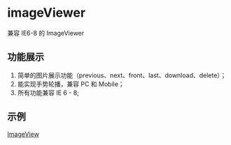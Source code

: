 # imageViewer
兼容 IE6-8 的 ImageViewer

## 功能展示
1. 简单的图片展示功能（previous、next、front、last、download、delete）；
2. 能实现手势轮播，兼容 PC 和 Mobile；
3. 所有功能兼容 IE 6 - 8;

## 示例
[ImageView](https://alvinyw.github.io/Blog/imageView/index.html)
